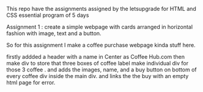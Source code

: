 This repo have the assignments assigned by the letsupgrade for HTML and CSS essential program of 5 days

Assignment 1 : create a simple webpage with cards arranged in horizontal fashion with image, text and a button.

So for this assignment I make a coffee purchase webpage kinda stuff here.

firstly addded a header with a name in Center as Coffee Hub.com then make div to store that three boxes of coffee label make individual div for those 3 coffee . and adds the images, name, and a buy button on bottom of every coffee div inside the main div. and links the the buy with an empty html page for error.

